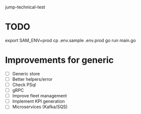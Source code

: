 jump-technical-test

# TODO
export SAM_ENV=prod
cp .env.sample .env.prod
go run main.go


# Improvements for generic

- [ ] Generic store
- [ ] Better helpers/error
- [ ] Check PSql
- [ ] gRPC
- [ ] Improve fleet management
- [ ] Implement KPI generation
- [ ] Microservices (Kafka/SQS)